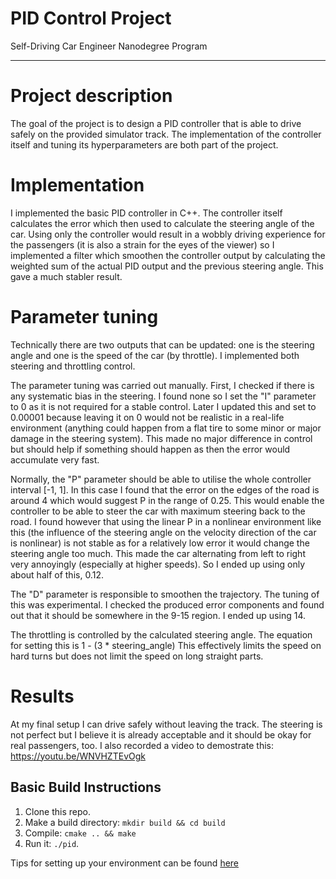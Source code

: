 # PID Control Project
Self-Driving Car Engineer Nanodegree Program

---
# Project description
The goal of the project is to design a PID controller that is able to drive safely on the provided simulator track. The implementation of the controller itself and tuning its hyperparameters are both part of the project.

# Implementation
I implemented the basic PID controller in C++. The controller itself calculates the error which then used to calculate the steering angle of the car. Using only the controller would result in a wobbly driving experience for the passengers (it is also a strain for the eyes of the viewer) so I implemented a filter which smoothen the controller output by calculating the weighted sum of the actual PID output and the previous steering angle. This gave a much stabler result.

# Parameter tuning
Technically there are two outputs that can be updated: one is the steering angle and one is the speed of the car (by throttle). I implemented both steering and throttling control.

The parameter tuning was carried out manually. First, I checked if there is any systematic bias in the steering. I found none so I set the "I" parameter to 0 as it is not required for a stable control. Later I updated this and set to 0.00001 because leaving it on 0 would not be realistic in a real-life environment (anything could happen from a flat tire to some minor or major damage in the steering system). This made no major difference in control but should help if something should happen as then the error would accumulate very fast. 

Normally, the "P" parameter should be able to utilise the whole controller interval [-1, 1]. In this case I found that the error on the edges of the road is around 4 which would suggest P in the range of 0.25. This would enable the controller to be able to steer the car with maximum steering back to the road. I found however that using the linear P in a nonlinear environment like this (the influence of the steering angle on the velocity direction of the car is nonlinear) is not stable as for a relatively low error it would change the steering angle too much. This made the car alternating from left to right very annoyingly (especially at higher speeds). So I ended up using only about half of this, 0.12.

The "D" parameter is responsible to smoothen the trajectory. The tuning of this was experimental. I checked the produced error components and found out that it should be somewhere in the 9-15 region. I ended up using 14.

The throttling is controlled by the calculated steering angle. The equation for setting this is 1 - (3 * steering_angle)
This effectively limits the speed on hard turns but does not limit the speed on long straight parts.

# Results
At my final setup I can drive safely without leaving the track. The steering is not perfect but I believe it is already acceptable and it should be okay for real passengers, too.
I also recorded a video to demostrate this:
https://youtu.be/WNVHZTEvOgk

## Basic Build Instructions

1. Clone this repo.
2. Make a build directory: `mkdir build && cd build`
3. Compile: `cmake .. && make`
4. Run it: `./pid`. 

Tips for setting up your environment can be found [here](https://classroom.udacity.com/nanodegrees/nd013/parts/40f38239-66b6-46ec-ae68-03afd8a601c8/modules/0949fca6-b379-42af-a919-ee50aa304e6a/lessons/f758c44c-5e40-4e01-93b5-1a82aa4e044f/concepts/23d376c7-0195-4276-bdf0-e02f1f3c665d)


